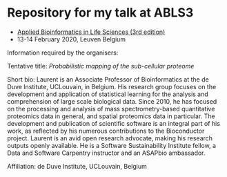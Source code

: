 # Repository for my talk at ABLS3

- [Applied Bioinformatics in Life Sciences (3rd edition)](https://vibconferences.be/event/applied-bioinformatics-in-life-sciences-3rd-edition)
- 13-14 February 2020, Leuven Belgium


Information required by the organisers:

Tentative title: *Probabilistic mapping of the sub-cellular proteome*

Short bio: Laurent is an Associate Professor of Bioinformatics at the
de Duve Institute, UCLouvain, in Belgium. His research group focuses
on the development and application of statistical learning for the
analysis and comprehension of large scale biological data. Since 2010,
he has focused on the processing and analysis of mass
spectrometry-based quantitative proteomics data in general, and
spatial proteomics data in particular. The development and publication
of scientific software is an integral part of his work, as reflected
by his numerous contributions to the Bioconductor project. Laurent is
an avid open research advocate, making his research outputs openly
available. He is a Software Sustainability Institute fellow, a Data
and Software Carpentry instructor and an ASAPbio ambassador.

Affiliation: de Duve Institute, UCLouvain, Belgium